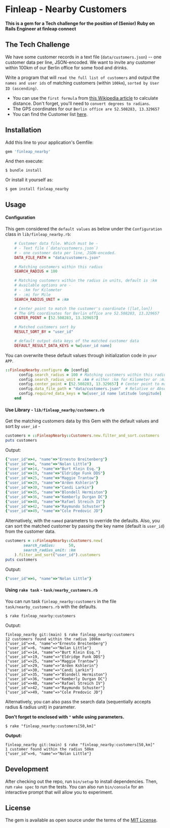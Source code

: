 # Finleap - Nearby Customers

**This is a gem for a Tech challenge for the position of (Senior) Ruby on Rails Engineer at finleap connect** 

## The Tech Challenge
We have some customer records in a text file (`data/customers.json`) -- one customer data per line, JSON-encoded. We want to invite any customer within 100km of our Berlin office for some food and drinks. 

Write a program that will `read the full list of customers` and output the `names and user ids` of matching customers (within `100km`), `sorted by User ID (ascending)`.

- You can use the `first formula` from [this Wikipedia article](https://en.wikipedia.org/wiki/Great-circle_distance) to
calculate distance. Don't forget, you'll need to `convert degrees to
radians`.
- The GPS coordinates for our `Berlin office are 52.508283,
13.329657`
- You can find the Customer list [here](https://gist.github.com/flood4life/aa8fcb88243b6d96287c4b1dc63948de).

## Installation

Add this line to your application's Gemfile:

```ruby
gem 'finleap_nearby'
```

And then execute:

    $ bundle install

Or install it yourself as:

    $ gem install finleap_nearby

## Usage

#### Configuration

This gem considered the `default values` as below under the `Configuration` class in `lib/finleap_nearby.rb`:
```ruby
    # Customer data file. Which must be -
    # - Text file (`data/customers.json`)
    # - one customer data per line, JSON-encoded.
    DATA_FILE_PATH = "data/customers.json"

    # Matching customers within this radius
    SEARCH_RADIUS = 100

    # Matching customers within the radius in units, default is :km
    # Available options are -
    # - :km for Kilometer
    # - :mi for Mile
    SEARCH_RADIUS_UNIT = :km

    # Center point to match the customer's coordinate ([lat,lon])
    # The GPS coordinates for Berlin office are 52.508283, 13.329657
    CENTER_POINT = [52.508283, 13.329657]

    # Matched customers sort by
    RESULT_SORT_BY = "user_id"

    # default output data keys of the matched customer data
    DEFAULT_RESULT_DATA_KEYS = %w[user_id name]
```

You can overwrite these default values through initialization code in `your APP`.
```ruby
::FinleapNearby.configure do |config|
      config.search_radius = 100 # Matching customers within this radius
      config.search_radius_unit = :km # either :km for Kilometer or :mi for Mile
      config.center_point = [52.508283, 13.329657] # Center point to make search
      config.data_file_path = "data/customers.json"  # Relative or Absolute text file path 
      config.required_data_keys = %w[user_id name latitude longitude]  # required data keys in the customer data file
    end
```

#### Use Library - `lib/finleap_nearby/customers.rb`

Get the matching customers data by this Gem with the default values and sort by `user_id` - 
```ruby
customers = ::FinleapNearby::Customers.new.filter_and_sort.customers
puts customers
```

Output:
```ruby
{"user_id"=>4, "name"=>"Ernesto Breitenberg"}
{"user_id"=>6, "name"=>"Nolan Little"}
{"user_id"=>14, "name"=>"Burt Klein Esq."}
{"user_id"=>19, "name"=>"Eldridge Funk DDS"}
{"user_id"=>25, "name"=>"Maggie Trantow"}
{"user_id"=>29, "name"=>"Arden Kshlerin"}
{"user_id"=>30, "name"=>"Candi Larkin"}
{"user_id"=>35, "name"=>"Blondell Hermiston"}
{"user_id"=>36, "name"=>"Kemberly Durgan DC"}
{"user_id"=>40, "name"=>"Rafael Streich IV"}
{"user_id"=>42, "name"=>"Raymundo Schuster"}
{"user_id"=>49, "name"=>"Cole Predovic JD"}
```

Alternatively, with the `named` parameters to override the defaults. 
Also, you can sort the matched customer by passing the key name (default is `user_id`) from the customer data. 
```ruby
customers = ::FinleapNearby::Customers.new(
        search_radius:      50,
        search_radius_unit: :km
    ).filter_and_sort("user_id").customers
puts customers
```

Output:
```ruby
{"user_id"=>6, "name"=>"Nolan Little"}
```

#### Using `rake task` - `task/nearby_customers.rb`

You can run task `finleap_nearby:customers` in the file `task/nearby_customers.rb` with the defaults. 
    
    $ rake finleap_nearby:customers
    
Output:
```shell script
finleap_nearby git:(main) $ rake finleap_nearby:customers
12 customers found within the radius 100km
{"user_id"=>4, "name"=>"Ernesto Breitenberg"}
{"user_id"=>6, "name"=>"Nolan Little"}
{"user_id"=>14, "name"=>"Burt Klein Esq."}
{"user_id"=>19, "name"=>"Eldridge Funk DDS"}
{"user_id"=>25, "name"=>"Maggie Trantow"}
{"user_id"=>29, "name"=>"Arden Kshlerin"}
{"user_id"=>30, "name"=>"Candi Larkin"}
{"user_id"=>35, "name"=>"Blondell Hermiston"}
{"user_id"=>36, "name"=>"Kemberly Durgan DC"}
{"user_id"=>40, "name"=>"Rafael Streich IV"}
{"user_id"=>42, "name"=>"Raymundo Schuster"}
{"user_id"=>49, "name"=>"Cole Predovic JD"}
```

    
Alternatively, you can also pass the search data (sequentially accepts radius & radius unit) in parameter. 

**Don't forget to enclosed with `"` while using parameters.** 

    $ rake "finleap_nearby:customers[50,km]"

**Output:**
```shell script
finleap_nearby git:(main) $ rake "finleap_nearby:customers[50,km]" 
1 customer found within the radius 50km
{"user_id"=>6, "name"=>"Nolan Little"}
```

## Development

After checking out the repo, run `bin/setup` to install dependencies. Then, run `rake spec` to run the tests. You can also run `bin/console` for an interactive prompt that will allow you to experiment.


## License

The gem is available as open source under the terms of the [MIT License](https://opensource.org/licenses/MIT).
